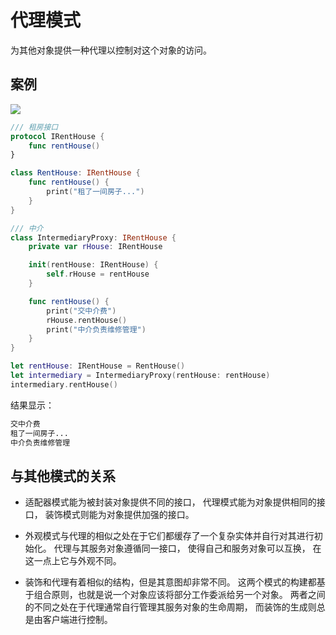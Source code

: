 # 代理模式

为其他对象提供一种代理以控制对这个对象的访问。

## 案例

![](http://blog.loveli.site/mweb/16169310879998.jpg)

```swift
/// 租房接口
protocol IRentHouse {
    func rentHouse()
}

class RentHouse: IRentHouse {
    func rentHouse() {
        print("租了一间房子...")
    }
}

/// 中介
class IntermediaryProxy: IRentHouse {
    private var rHouse: IRentHouse

    init(rentHouse: IRentHouse) {
        self.rHouse = rentHouse
    }

    func rentHouse() {
        print("交中介费")
        rHouse.rentHouse()
        print("中介负责维修管理")
    }
}

let rentHouse: IRentHouse = RentHouse()
let intermediary = IntermediaryProxy(rentHouse: rentHouse)
intermediary.rentHouse()
```

结果显示：

```sh
交中介费
租了一间房子...
中介负责维修管理
```

## 与其他模式的关系

- 适配器模式能为被封装对象提供不同的接口， 代理模式能为对象提供相同的接口， 装饰模式则能为对象提供加强的接口。

- 外观模式与代理的相似之处在于它们都缓存了一个复杂实体并自行对其进行初始化。 代理与其服务对象遵循同一接口， 使得自己和服务对象可以互换， 在这一点上它与外观不同。

- 装饰和代理有着相似的结构，但是其意图却非常不同。 这两个模式的构建都基于组合原则，也就是说一个对象应该将部分工作委派给另一个对象。 两者之间的不同之处在于代理通常自行管理其服务对象的生命周期， 而装饰的生成则总是由客户端进行控制。
